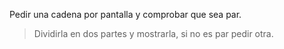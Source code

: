 Pedir una cadena por pantalla y comprobar que sea par.
>Dividirla en dos partes y mostrarla, si no es par pedir otra.
